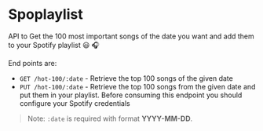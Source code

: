 # Spoplaylist

API to Get the 100 most important songs of the date you want and add them to your Spotify playlist :smiley: :headphones:

End points are:


- `GET /hot-100/:date`  - Retrieve the top 100 songs of the given date
- `PUT /hot-100/:date` - Retrieve the top 100 songs from the given date and put them in your playlist. Before consuming this endpoint you should configure your Spotify credentials

> Note: `:date` is required with format **YYYY-MM-DD**.
